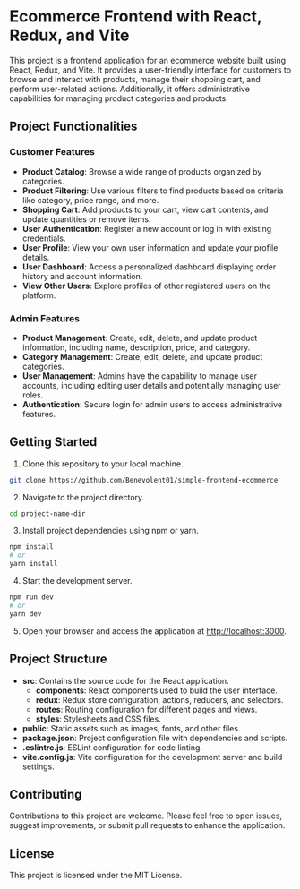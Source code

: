# Ecommerce Frontend with React, Redux, and Vite

This project is a frontend application for an ecommerce website built using React, Redux, and Vite. It provides a user-friendly interface for customers to browse and interact with products, manage their shopping cart, and perform user-related actions. Additionally, it offers administrative capabilities for managing product categories and products.

## Project Functionalities

### Customer Features
- **Product Catalog**: Browse a wide range of products organized by categories.
- **Product Filtering**: Use various filters to find products based on criteria like category, price range, and more.
- **Shopping Cart**: Add products to your cart, view cart contents, and update quantities or remove items.
- **User Authentication**: Register a new account or log in with existing credentials.
- **User Profile**: View your own user information and update your profile details.
- **User Dashboard**: Access a personalized dashboard displaying order history and account information.
- **View Other Users**: Explore profiles of other registered users on the platform.

### Admin Features
- **Product Management**: Create, edit, delete, and update product information, including name, description, price, and category.
- **Category Management**: Create, edit, delete, and update product categories.
- **User Management**: Admins have the capability to manage user accounts, including editing user details and potentially managing user roles.
- **Authentication**: Secure login for admin users to access administrative features.

## Getting Started

1. Clone this repository to your local machine.

```bash
git clone https://github.com/Benevolent01/simple-frontend-ecommerce
```

2. Navigate to the project directory.

```bash
cd project-name-dir
```

3. Install project dependencies using npm or yarn.

```bash
npm install
# or
yarn install
```

4. Start the development server.

```bash
npm run dev
# or
yarn dev
```

5. Open your browser and access the application at [http://localhost:3000](http://localhost:3000).

## Project Structure

- **src**: Contains the source code for the React application.
  - **components**: React components used to build the user interface.
  - **redux**: Redux store configuration, actions, reducers, and selectors.
  - **routes**: Routing configuration for different pages and views.
  - **styles**: Stylesheets and CSS files.
- **public**: Static assets such as images, fonts, and other files.
- **package.json**: Project configuration file with dependencies and scripts.
- **.eslintrc.js**: ESLint configuration for code linting.
- **vite.config.js**: Vite configuration for the development server and build settings.

## Contributing

Contributions to this project are welcome. Please feel free to open issues, suggest improvements, or submit pull requests to enhance the application.

## License

This project is licensed under the MIT License.
